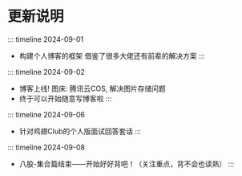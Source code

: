 # 更新说明

::: timeline 2024-09-01

- 构建个人博客的框架
  借鉴了很多大佬还有前辈的解决方案
  :::

::: timeline 2024-09-02

- 博客上线!
  图床: 腾讯云COS, 解决图片存储问题
- 终于可以开始随意写博客啦
  :::

::: timeline 2024-09-06

- 针对鸡翅Club的个人版面试回答套话
  :::

::: timeline 2024-09-08

- 八股-集合篇结束——开始好好背吧！（关注重点，背不会也读熟）
  :::


